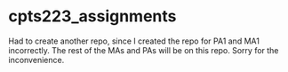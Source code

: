 # cpts223_assignments
Had to create another repo, since I created the repo for PA1 and MA1 incorrectly.
The rest of the MAs and PAs will be on this repo.
Sorry for the inconvenience. 
